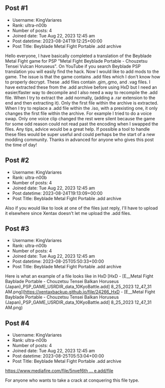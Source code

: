 ## Post #1
- Username: KingVariares
- Rank: ultra-n00b
- Number of posts: 4
- Joined date: Tue Aug 22, 2023 12:45 am
- Post datetime: 2023-08-24T19:12:25+00:00
- Post Title: Beyblade Metal Fight Portable .add archive

Hello everyone, I have basically completed a translation of the Beyblade Metal Fight game for PSP "Metal Fight Beyblade Portable - Chouzetsu Tensei Vulcan Horuseus". On YouTube if you search Beyblade PSP translation you will easily find the hack. Now I would like to add mods to the game. The issue is that the game contains .add files which I don't know how to properly decrypt. These .add files contain .gim,.gmo, and .vag files. I have extracted these from the .add archive before using HxD but I need an easier/faster way to decompile and I also need a way to recompile the .add file. When I try to extract the .add normally, (adding a .rar extension to the end and then extracting it). Only the first file within the archive is extracted. When I try to replace a .add file within the .iso, with a prexisting one, it only changes the first file within the archive. For example I tried to do a voice swap. Only one voice clip changed the rest were silent because the game for some odd reason could not read past the encoding when I swapped the files. Any tips, advice would be a great help. If possible a tool to handle these files would be super useful and could perhaps be the start of a new modding community. Thanks in advanced for anyone who gives this post the time of day!
## Post #2
- Username: KingVariares
- Rank: ultra-n00b
- Number of posts: 4
- Joined date: Tue Aug 22, 2023 12:45 am
- Post datetime: 2023-08-24T19:13:09+00:00
- Post Title: Beyblade Metal Fight Portable .add archive

Also if you would like to look at one of the files just reply, I'll have to upload it elsewhere since Xentax doesn't let me upload the .add files.
## Post #3
- Username: KingVariares
- Rank: ultra-n00b
- Number of posts: 4
- Joined date: Tue Aug 22, 2023 12:45 am
- Post datetime: 2023-08-25T05:50:33+00:00
- Post Title: Beyblade Metal Fight Portable .add archive

Here is what an example of a file looks like in HxD
[HxD - [E__Metal Fight Bayblade Portable - Chouzetsu Tensei Balkan Horuseus (Japan)_PSP_GAME_USRDIR_data_10KyoBattle.add] 8_25_2023 12_47_31 AM.png](https://xentaxbackup.github.io/file/24266_HxD - [E__Metal Fight Bayblade Portable - Chouzetsu Tensei Balkan Horuseus (Japan)_PSP_GAME_USRDIR_data_10KyoBattle.add] 8_25_2023 12_47_31 AM.png)
## Post #4
- Username: KingVariares
- Rank: ultra-n00b
- Number of posts: 4
- Joined date: Tue Aug 22, 2023 12:45 am
- Post datetime: 2023-08-25T05:53:04+00:00
- Post Title: Beyblade Metal Fight Portable .add archive

[https://www.mediafire.com/file/5nvef6th ... e.add/file](https://www.mediafire.com/file/5nvef6thtwc00qt/10KyoBattle.add/file)

For anyone who wants to take a crack at conquering this file type.
